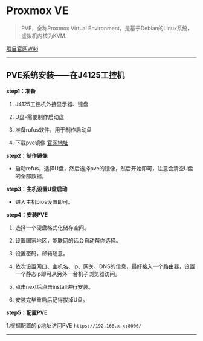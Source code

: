 # Proxmox VE

> PVE，全称Proxmox Virtual Environment，是基于Debian的Linux系统，虚拟机内核为KVM.

[项目官网Wiki](https://pve.proxmox.com/wiki/Main_Page)

---

## PVE系统安装——在J4125工控机

**step1：准备**

1. J4125工控机外接显示器、键盘

2. U盘-需要制作启动盘  

3. 准备rufus软件，用于制作启动盘  

4. 下载pve镜像 [官网地址](https://pve.proxmox.com/wiki/Main_Page )

**step2：制作镜像**

* 启动refus，选择U盘，然后选择pve的镜像，然后开始即可，注意会清空U盘的全部数据。

**step3：主机设置U盘启动**

* 进入主机bios设置即可。

**step4：安装PVE**

1. 选择一个硬盘格式化储存空间。  

2. 设置国家地区，能联网的话会自动帮你选择。  

3. 设置密码，邮箱随意。  

4. 依次设置网口、主机名、ip、网关、DNS的信息，最好接入一个路由器，设置一个静态ip即可从另外一台机子浏览器访问。  

5. 点击next后点击install进行安装。

6. 安装完毕重启后记得拔掉U盘。

**step5：配置PVE**

1.根据配置的ip地址访问PVE  `https://192.168.x.x:8006/`

---
